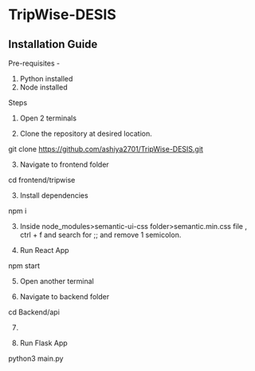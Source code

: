 # TripWise-DESIS



## Installation Guide

Pre-requisites - 

1. Python installed
2. Node installed

Steps 

1. Open 2 terminals

2. Clone the repository at desired location.

git clone https://github.com/ashiya2701/TripWise-DESIS.git

3. Navigate to frontend folder

cd frontend/tripwise

3. Install dependencies

npm i

3.  Inside node_modules>semantic-ui-css folder>semantic.min.css file , ctrl + f and search for ;; and remove 1 semicolon.

4. Run React App

npm start

5. Open another terminal

6. Navigate to backend folder

cd Backend/api

7. 

8. Run Flask App

python3 main.py